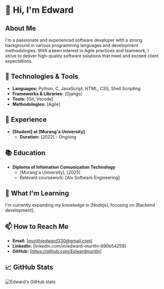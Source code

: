 # 👋 Hi, I'm Edward

## About Me
I'm a passionate and experienced software developer with a strong background in various programming languages and development methodologies. With a keen interest in Agile practices and teamwork, I strive to deliver high-quality software solutions that meet and exceed client expectations.

## 🔧 Technologies & Tools

- **Languages:** Python, C, JavaScript, HTML, CSS, Shell Scripting
- **Frameworks & Libraries:** [Django]
- **Tools:** [Git, Vscode]
- **Methodologies:** [Agile]

## 🚀 Experience

- **[Student] at [Murang'a University]**
  - **Duration:** [2022] - Ongoing

## 📚 Education

- **Diploma of Infomation Comunication Technology**
  - [Murang'a University], [2025]
  - Relevant coursework: [Alx Software Engineering]

## 🌱 What I'm Learning

I'm currently expanding my knowledge in [Nodejs], focusing on [Backend development].

## 📫 How to Reach Me

- **Email:** [murithiedward330@gmail.com]
- **LinkedIn:** [linkedin.com/in/edward-murithi-890b54259]
- **GitHub:** [https://github.com/Edwardmurithi]

## 📈 GitHub Stats

![Edward's GitHub stats](https://github-readme-stats.vercel.app/api?username=your-github-username&show_icons=true&theme=radical)

